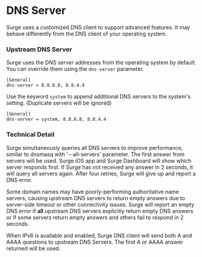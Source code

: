 DNS Server
==========

Surge uses a customized DNS client to support advanced features. It may behave differently from the DNS client of your operating system.

### Upstream DNS Server

Surge uses the DNS server addresses from the operating system by default. You can override them using the `dns-server` parameter.

    [General]
    dns-server = 8.8.8.8, 8.8.4.4
    

Use the keyword `system` to append additional DNS servers to the system's setting. (Duplicate servers will be ignored)

    [General]
    dns-server = system, 8.8.8.8, 8.8.4.4
    

### Technical Detail

Surge simultaneously queries all DNS servers to improve performance, similar to dnsmasq with '--all-servers' parameter. The first answer from servers will be used. Surge iOS app and Surge Dashboard will show which server responds first. If Surge has not received any answer in 2 seconds, it will query all servers again. After four retries, Surge will give up and report a DNS error.

Some domain names may have poorly-performing authoritative name servers, causing upstream DNS servers to return empty answers due to server-side timeout or other connectivity issues. Surge will report an empty DNS error if **all** upstream DNS servers explicitly return empty DNS answers or if some servers return empty answers and others fail to respond in 2 seconds.

When IPv6 is available and enabled, Surge DNS client will send both A and AAAA questions to upstream DNS Servers. The first A or AAAA answer returned will be used.